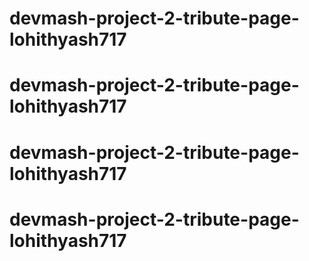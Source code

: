 # devmash-project-2-tribute-page-lohithyash717
# devmash-project-2-tribute-page-lohithyash717
# devmash-project-2-tribute-page-lohithyash717
# devmash-project-2-tribute-page-lohithyash717

